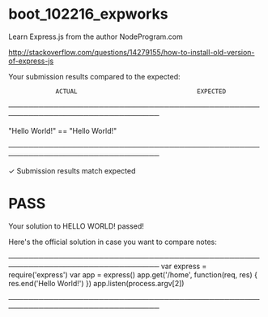 # boot_102216_expworks
Learn Express.js from the author NodeProgram.com

http://stackoverflow.com/questions/14279155/how-to-install-old-version-of-express-js

Your submission results compared to the expected:

                 ACTUAL                                 EXPECTED
────────────────────────────────────────────────────────────────────────────────

   "Hello World!"                      ==    "Hello World!"

────────────────────────────────────────────────────────────────────────────────

✓ Submission results match expected

# PASS

Your solution to HELLO WORLD! passed!

Here's the official solution in case you want to compare notes:

────────────────────────────────────────────────────────────────────────────────
    var express = require('express')
    var app = express()
    app.get('/home', function(req, res) {
      res.end('Hello World!')
    })
    app.listen(process.argv[2])

────────────────────────────────────────────────────────────────────────────────
